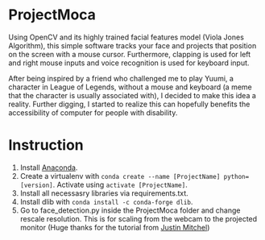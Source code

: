 # ProjectMoca
 Using OpenCV and its highly trained facial features model (Viola Jones Algorithm), this simple software tracks your face and projects that position on the screen with a mouse cursor. Furthermore, clapping is used for left and right mouse inputs and voice recognition is used for keyboard input.

 After being inspired by a friend who challenged me to play Yuumi, a character in League of Legends, without a mouse and keyboard (a meme that the character is usually associated with), I decided to make this idea a reality. Further digging, I started to realize this can hopefully benefits the accessibility of computer for people with disability.



# Instruction
 1. Install [Anaconda](https://www.anaconda.com/).
 2. Create a virtualenv with `conda create --name [ProjectName] python=[version]`. Activate using `activate [ProjectName]`.
 3. Install all necessasry libraries via requirements.txt.
 4. Install dlib with `conda install -c conda-forge dlib`.
 5. Go to face_detection.py inside the ProjectMoca folder and change rescale resolution. This is for scaling from the webcam to the projected monitor (Huge thanks for the tutorial from [Justin Mitchel](https://www.codingforentrepreneurs.com/blog/open-cv-python-change-video-resolution-or-scale))


